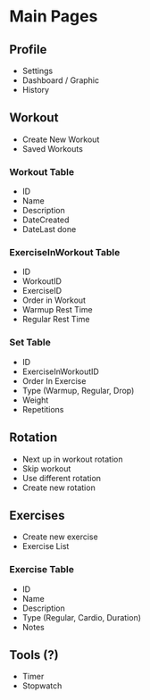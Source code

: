 # Main Pages

## Profile

- Settings
- Dashboard / Graphic
- History

## Workout

- Create New Workout
- Saved Workouts

### Workout Table

- ID
- Name
- Description
- DateCreated
- DateLast done

### ExerciseInWorkout Table

- ID
- WorkoutID
- ExerciseID
- Order in Workout
- Warmup Rest Time
- Regular Rest Time

### Set Table

- ID
- ExerciseInWorkoutID
- Order In Exercise
- Type (Warmup, Regular, Drop)
- Weight
- Repetitions

## Rotation

- Next up in workout rotation
- Skip workout
- Use different rotation
- Create new rotation

## Exercises

- Create new exercise
- Exercise List

### Exercise Table

- ID
- Name
- Description
- Type (Regular, Cardio, Duration)
- Notes

## Tools (?)

- Timer
- Stopwatch
